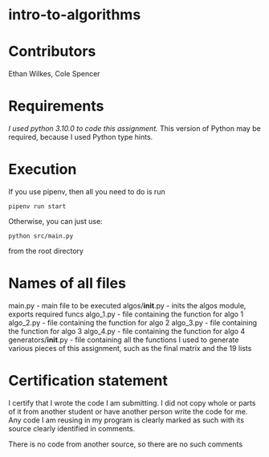 # intro-to-algorithms

# Contributors
Ethan Wilkes, Cole Spencer

# Requirements
*I used python 3.10.0 to code this assignment.* This version of Python may
be required, because I used Python type hints.

# Execution
If you use pipenv, then all you need to do is run

```
pipenv run start
```

Otherwise, you can just use:

```
python src/main.py
```

from the root directory

# Names of all files
main.py - main file to be executed
algos/__init__.py - inits the algos module, exports required funcs
algo_1.py - file containing the function for algo 1
algo_2.py - file containing the function for algo 2
algo_3.py - file containing the function for algo 3
algo_4.py - file containing the function for algo 4
generators/__init__.py - file containing all the functions I used to generate
various pieces of this assignment, such as the final matrix and the 19 lists

# Certification statement
I certify that I wrote the code I am submitting. I did not copy whole or parts
of it from another student or have another person write the code for me.
Any code I am reusing in my program is clearly marked as such with its source
clearly identified in comments.

There is no code from another source, so there are no such comments
